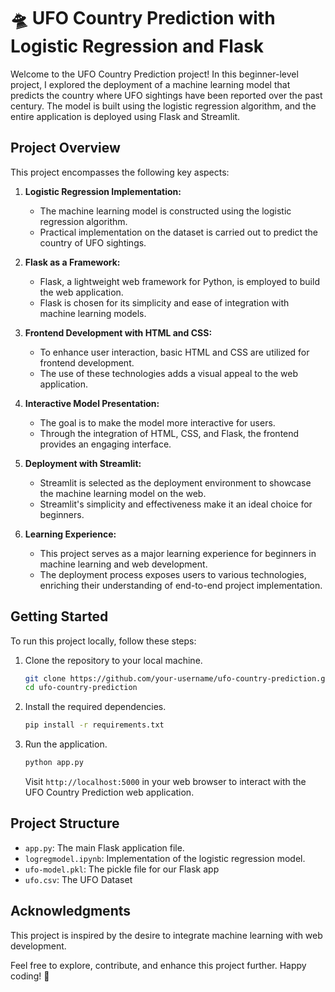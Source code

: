 # 🛸 UFO Country Prediction with Logistic Regression and Flask

Welcome to the UFO Country Prediction project! In this beginner-level project, I explored the deployment of a machine learning model that predicts the country where UFO sightings have been reported over the past century. The model is built using the logistic regression algorithm, and the entire application is deployed using Flask and Streamlit.

## Project Overview

This project encompasses the following key aspects:

1. **Logistic Regression Implementation:**
   - The machine learning model is constructed using the logistic regression algorithm.
   - Practical implementation on the dataset is carried out to predict the country of UFO sightings.

2. **Flask as a Framework:**
   - Flask, a lightweight web framework for Python, is employed to build the web application.
   - Flask is chosen for its simplicity and ease of integration with machine learning models.

3. **Frontend Development with HTML and CSS:**
   - To enhance user interaction, basic HTML and CSS are utilized for frontend development.
   - The use of these technologies adds a visual appeal to the web application.

4. **Interactive Model Presentation:**
   - The goal is to make the model more interactive for users.
   - Through the integration of HTML, CSS, and Flask, the frontend provides an engaging interface.

5. **Deployment with Streamlit:**
   - Streamlit is selected as the deployment environment to showcase the machine learning model on the web.
   - Streamlit's simplicity and effectiveness make it an ideal choice for beginners.

6. **Learning Experience:**
   - This project serves as a major learning experience for beginners in machine learning and web development.
   - The deployment process exposes users to various technologies, enriching their understanding of end-to-end project implementation.

## Getting Started

To run this project locally, follow these steps:

1. Clone the repository to your local machine.
   ```bash
   git clone https://github.com/your-username/ufo-country-prediction.git
   cd ufo-country-prediction
   ```

2. Install the required dependencies.
   ```bash
   pip install -r requirements.txt
   ```

3. Run the application.
   ```bash
   python app.py
   ```
   Visit `http://localhost:5000` in your web browser to interact with the UFO Country Prediction web application.

## Project Structure

- `app.py`: The main Flask application file.
- `logregmodel.ipynb`: Implementation of the logistic regression model.
-  `ufo-model.pkl`: The pickle file for our Flask app
-  `ufo.csv`: The UFO Dataset

## Acknowledgments

This project is inspired by the desire to integrate machine learning with web development.

Feel free to explore, contribute, and enhance this project further. Happy coding! 🚀
